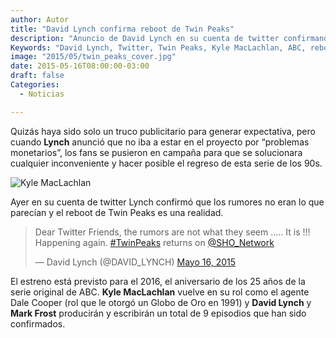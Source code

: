 ```yaml
---
author: Autor
title: "David Lynch confirma reboot de Twin Peaks"
description: "Anuncio de David Lynch en su cuenta de twitter confirmando el reboot de Twin Peaks"
Keywords: "David Lynch, Twitter, Twin Peaks, Kyle MacLachlan, ABC, reboot"
image: "2015/05/twin_peaks_cover.jpg"
date: 2015-05-16T08:00:00-03:00
draft: false
Categories:
  - Noticias

---
```


Quizás haya sido solo un truco publicitario para generar expectativa, pero cuando **Lynch** anunció que no iba a estar en el proyecto por “problemas monetarios”, los fans se pusieron en campaña para que se solucionara cualquier inconveniente y hacer posible el regreso de esta serie de los 90s.
<!--more-->

![Kyle MacLachlan](/img/2015/05/twin_peaks_body.jpg)

Ayer en su cuenta de twitter Lynch confirmó que los rumores no eran lo que parecían y el reboot de Twin Peaks es una realidad.


<div class="iframe-cnt">
<script async src="//platform.twitter.com/widgets.js" charset="utf-8"></script>
<blockquote class="twitter-tweet" lang="es"><p lang="en" dir="ltr">Dear Twitter Friends, the rumors are not what they seem ..... It is !!!&#10;Happening again. <a href="https://twitter.com/hashtag/TwinPeaks?src=hash">#TwinPeaks</a> returns on <a href="https://twitter.com/SHO_Network">@SHO_Network</a></p>&mdash; David Lynch (@DAVID_LYNCH) <a href="https://twitter.com/DAVID_LYNCH/status/599364142764404736">Mayo 16, 2015</a></blockquote>
</div>

El estreno está previsto para el 2016, el aniversario de los 25 años de la serie original de ABC. **Kyle MacLachlan** vuelve en su rol como el agente Dale Cooper (rol que le otorgó un Globo de Oro en 1991) y **David Lynch** y **Mark Frost** producirán y escribirán un total de 9 episodios que han sido confirmados.
